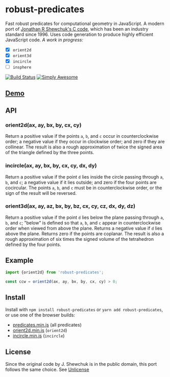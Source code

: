 # robust-predicates

Fast robust predicates for computational geometry in JavaScript. A modern port of [Jonathan R Shewchuk's C code](https://www.cs.cmu.edu/~quake/robust.html), which has been an industry standard since 1996. Uses code generation to produce highly efficient JavaScript code. _A work in progress:_

- [x] `orient2d`
- [x] `orient3d`
- [x] `incircle`
- [ ] `insphere`

[![Build Status](https://travis-ci.com/mourner/robust-predicates.svg?branch=master)](https://travis-ci.com/mourner/robust-predicates)
[![Simply Awesome](https://img.shields.io/badge/simply-awesome-brightgreen.svg)](https://github.com/mourner/projects)

## [Demo](https://observablehq.com/@mourner/non-robust-arithmetic-as-art)

## API

### orient2d(ax, ay, bx, by, cx, cy)

Return a positive value if the points `a`, `b`, and `c` occur in counterclockwise order;
a negative value if they occur in clockwise order; and zero if they are collinear.
The result is also a rough approximation of twice the signed area of the triangle defined by the three points.

### incircle(ax, ay, bx, by, cx, cy, dx, dy)

Return a positive value if the point `d` lies inside the circle passing through `a`, `b`, and `c`;
a negative value if it lies outside; and zero if the four points are cocircular.
The points `a`, `b`, and `c` must be in counterclockwise order, or the sign of the result will be reversed.

### orient3d(ax, ay, az, bx, by, bz, cx, cy, cz, dx, dy, dz)

Return a positive value if the point `d` lies below the plane passing through `a`, `b`, and `c`;
"below" is defined so that `a`, `b`, and `c` appear in counterclockwise order when viewed from above the plane.
Returns a negative value if `d` lies above the plane. Returns zero if the points are coplanar.
The result is also a rough approximation of six times the signed volume of the tetrahedron defined by the four points.

## Example

```js
import {orient2d} from 'robust-predicates';

const ccw = orient2d(ax, ay, bx, by, cx, cy) > 0;
````

## Install

Install with `npm install robust-predicates` or `yarn add robust-predicates`, or use one of the browser builds:

- [predicates.min.js](https://unpkg.com/robust-predicates@0.1.0/umd/predicates.min.js) (all predicates)
- [orient2d.min.js](https://unpkg.com/robust-predicates@0.1.0/umd/orient2d.min.js) (`orient2d`)
- [incircle.min.js](https://unpkg.com/robust-predicates@0.1.0/umd/incircle.min.js) (`incircle`)

## License

Since the original code by J. Shewchuk is in the public domain, this port follows the same choice. See [Unlicense](https://unlicense.org)
